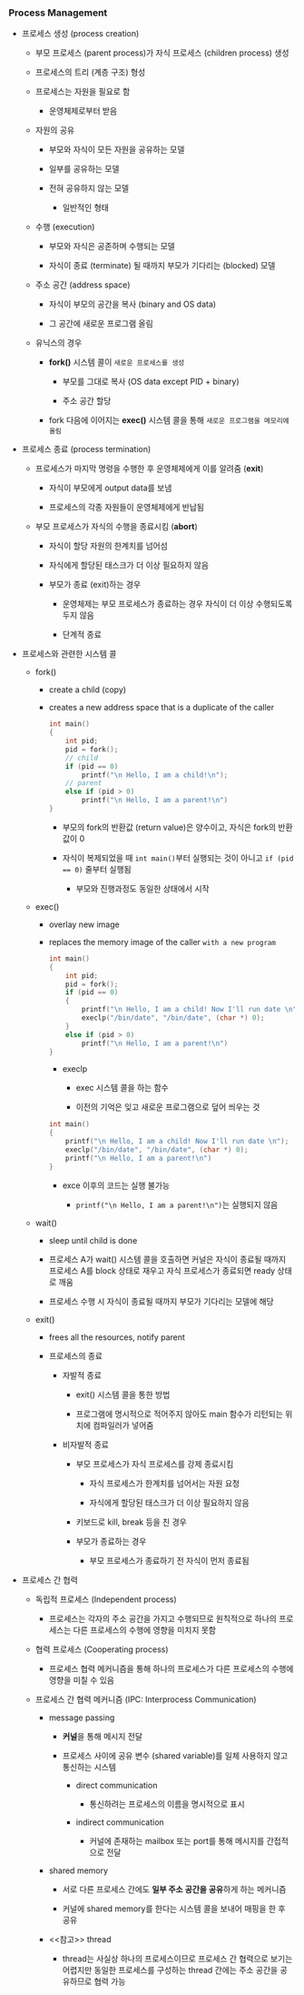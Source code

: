 ### Process Management

- 프로세스 생성 (process creation)
  
  - 부모 프로세스 (parent process)가 자식 프로세스 (children process) 생성
  
  - 프로세스의 트리 (계층 구조) 형성
  
  - 프로세스는 자원을 필요로 함
    
    - 운영체제로부터 받음
  
  - 자원의 공유
    
    - 부모와 자식이 모든 자원을 공유하는 모델
    
    - 일부를 공유하는 모델
    
    - 전혀 공유하지 않는 모델
      
      - 일반적인 형태
  
  - 수행 (execution)
    
    - 부모와 자식은 공존하며 수행되는 모델
    
    - 자식이 종료 (terminate) 될 때까지 부모가 기다리는 (blocked) 모델
  
  - 주소 공간 (address space)
    
    - 자식이 부모의 공간을 복사 (binary and OS data)
    
    - 그 공간에 새로운 프로그램 올림
  
  - 유닉스의 경우
    
    - **fork()** 시스템 콜이 `새로운 프로세스를 생성`
      
      - 부모를 그대로 복사 (OS data except PID + binary)
      
      - 주소 공간 할당
    
    - fork 다음에 이어지는 **exec()** 시스템 콜을 통해 `새로운 프로그램을 메모리에 올림`

- 프로세스 종료 (process termination)
  
  - 프로세스가 마지막 명령을 수행한 후 운영체제에게 이를 알려줌 (**exit**)
    
    - 자식이 부모에게 output data를 보냄
    
    - 프로세스의 각종 자원들이 운영체제에게 반납됨
  
  - 부모 프로세스가 자식의 수행을 종료시킴 (**abort**)
    
    - 자식이 할당 자원의 한계치를 넘어섬
    
    - 자식에게 할당된 태스크가 더 이상 필요하지 않음
    
    - 부모가 종료 (exit)하는 경우
      
      - 운영체제는 부모 프로세스가 종료하는 경우 자식이 더 이상 수행되도록 두지 않음
      
      - 단계적 종료

- 프로세스와 관련한 시스템 콜
  
  - fork()
    
    - create a child (copy)
    
    - creates a new address space that is a duplicate of the caller
      
      ```c
      int main()
      {
          int pid;
          pid = fork();
          // child
          if (pid == 0)
              printf("\n Hello, I am a child!\n");
          // parent
          else if (pid > 0)
              printf("\n Hello, I am a parent!\n")
      }
      ```
      
      - 부모의 fork의 반환값 (return value)은 양수이고, 자식은  fork의 반환값이 0
      
      - 자식이 복제되었을 때 `int main()`부터 실행되는 것이 아니고 `if (pid == 0)` 줄부터 실행됨
        
        - 부모와 진행과정도 동일한 상태에서 시작
  
  - exec()
    
    - overlay new image
    
    - replaces the memory image of the caller `with a new program`
      
      ```c
      int main()
      {
          int pid;
          pid = fork();
          if (pid == 0)
          {
              printf("\n Hello, I am a child! Now I'll run date \n");
              execlp("/bin/date", "/bin/date", (char *) 0);
          }
          else if (pid > 0)
              printf("\n Hello, I am a parent!\n")
      }
      ```
      
      - execlp
        
        - exec 시스템 콜을 하는 함수
        
        - 이전의 기억은 잊고 새로운 프로그램으로 덮어 씌우는 것
      
      ```c
      int main()
      {
          printf("\n Hello, I am a child! Now I'll run date \n");
          execlp("/bin/date", "/bin/date", (char *) 0);
          printf("\n Hello, I am a parent!\n")
      }
      ```
      
      - exce 이후의 코드는 실행 불가능
        
        - `printf("\n Hello, I am a parent!\n")`는 실행되지 않음

  - wait()
    
    - sleep until child is done
    
    - 프로세스 A가 wait() 시스템 콜을 호출하면 커널은 자식이 종료될 때까지 프로세스 A를 block 상태로 재우고 자식 프로세스가 종료되면 ready 상태로 깨움
    
    - 프로세스 수행 시 자식이 종료될 때까지 부모가 기다리는 모델에 해당
  
  - exit()
    
    - frees all the resources, notify parent
    
    - 프로세스의 종료
      
      - 자발적 종료
        
        - exit() 시스템 콜을 통한 방법
        
        - 프로그램에 명시적으로 적어주지 않아도 main 함수가 리턴되는 위치에 컴파일러가 넣어줌
      
      - 비자발적 종료
        
        - 부모 프로세스가 자식 프로세스를 강제 종료시킴
          
          - 자식 프로세스가 한계치를 넘어서는 자원 요청
          
          - 자식에게 할당된 태스크가 더 이상 필요하지 않음
        
        - 키보드로 kill, break 등을 친 경우
        
        - 부모가 종료하는 경우
          
          - 부모 프로세스가 종료하기 전 자식이 먼저 종료됨

- 프로세스 간 협력
  
  - 독립적 프로세스 (Independent process)
    
    - 프로세스는 각자의 주소 공간을 가지고 수행되므로 원칙적으로 하나의 프로세스는 다른 프로세스의 수행에 영향을 미치지 못함
  
  - 협력 프로세스 (Cooperating process)
    
    - 프로세스 협력 메커니즘을 통해 하나의 프로세스가 다른 프로세스의 수행에 영향을 미칠 수 있음
  
  - 프로세스 간 협력 메커니즘 (IPC: Interprocess Communication)
    
    - message passing
      
      - **커널**을 통해 메시지 전달
      
      - 프로세스 사이에 공유 변수 (shared variable)를 일체 사용하지 않고 통신하는 시스템
        
        - direct communication
          
          - 통신하려는 프로세스의 이름을 명시적으로 표시
        
        - indirect communication
          
          - 커널에 존재하는 mailbox 또는 port를 통해 메시지를 간접적으로 전달
    
    - shared memory
      
      - 서로 다른 프로세스 간에도 **일부 주소 공간을 공유**하게 하는 메커니즘
      
      - 커널에 shared memory를 한다는 시스템 콜을 보내어 매핑을 한 후 공유
    
    - <<참고>> thread
      
      - thread는 사실상 하나의 프로세스이므로 프로세스 간 협력으로 보기는 어렵지만 동일한 프로세스를 구성하는 thread 간에는 주소 공간을 공유하므로 협력 가능